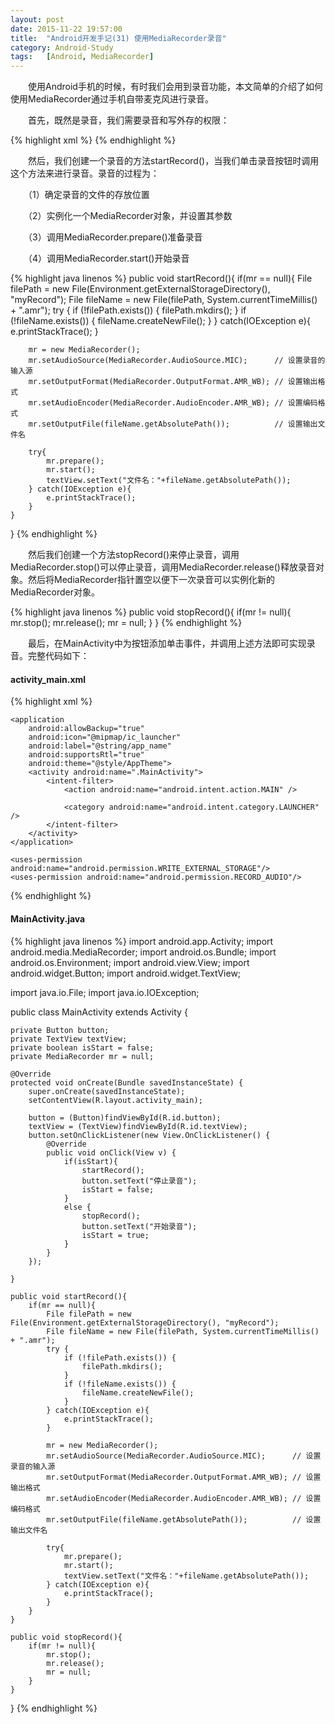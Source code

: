 ```yaml
---
layout: post
date: 2015-11-22 19:57:00
title:  "Android开发手记(31) 使用MediaRecorder录音"
category: Android-Study
tags:   [Android, MediaRecorder]
---
```


　　使用Android手机的时候，有时我们会用到录音功能，本文简单的介绍了如何使用MediaRecorder通过手机自带麦克风进行录音。

　　首先，既然是录音，我们需要录音和写外存的权限：

{% highlight xml %}
<uses-permission android:name="android.permission.WRITE_EXTERNAL_STORAGE"/>
<uses-permission android:name="android.permission.RECORD_AUDIO"/>
{% endhighlight %}

　　然后，我们创建一个录音的方法startRecord()，当我们单击录音按钮时调用这个方法来进行录音。录音的过程为：

　　（1）确定录音的文件的存放位置

　　（2）实例化一个MediaRecorder对象，并设置其参数

　　（3）调用MediaRecorder.prepare()准备录音

　　（4）调用MediaRecorder.start()开始录音

{% highlight java linenos %}
public void startRecord(){
    if(mr == null){
        File filePath = new File(Environment.getExternalStorageDirectory(), "myRecord");
        File fileName = new File(filePath, System.currentTimeMillis() + ".amr");
        try {
            if (!filePath.exists()) {
                filePath.mkdirs();
            }
            if (!fileName.exists()) {
                fileName.createNewFile();
            }
        } catch(IOException e){
            e.printStackTrace();
        }
 
        mr = new MediaRecorder();
        mr.setAudioSource(MediaRecorder.AudioSource.MIC);      // 设置录音的输入源
        mr.setOutputFormat(MediaRecorder.OutputFormat.AMR_WB); // 设置输出格式
        mr.setAudioEncoder(MediaRecorder.AudioEncoder.AMR_WB); // 设置编码格式
        mr.setOutputFile(fileName.getAbsolutePath());          // 设置输出文件名
 
        try{
            mr.prepare();
            mr.start();
            textView.setText("文件名："+fileName.getAbsolutePath());
        } catch(IOException e){
            e.printStackTrace();
        }
    }
}
{% endhighlight %}

　　然后我们创建一个方法stopRecord()来停止录音，调用MediaRecorder.stop()可以停止录音，调用MediaRecorder.release()释放录音对象。然后将MediaRecorder指针置空以便下一次录音可以实例化新的MediaRecorder对象。

{% highlight java linenos %}
public void stopRecord(){
    if(mr != null){
        mr.stop();
        mr.release();
        mr = null;
    }
}
{% endhighlight %}

　　最后，在MainActivity中为按钮添加单击事件，并调用上述方法即可实现录音。完整代码如下：

#### activity_main.xml

{% highlight xml %}
<?xml version="1.0" encoding="utf-8"?>
<manifest xmlns:android="http://schemas.android.com/apk/res/android"
    package="com.example.doodle.myapplication">
 
    <application
        android:allowBackup="true"
        android:icon="@mipmap/ic_launcher"
        android:label="@string/app_name"
        android:supportsRtl="true"
        android:theme="@style/AppTheme">
        <activity android:name=".MainActivity">
            <intent-filter>
                <action android:name="android.intent.action.MAIN" />
 
                <category android:name="android.intent.category.LAUNCHER" />
            </intent-filter>
        </activity>
    </application>
 
    <uses-permission android:name="android.permission.WRITE_EXTERNAL_STORAGE"/>
    <uses-permission android:name="android.permission.RECORD_AUDIO"/>
 
</manifest>
{% endhighlight %}

#### MainActivity.java

{% highlight java linenos %}
import android.app.Activity;
import android.media.MediaRecorder;
import android.os.Bundle;
import android.os.Environment;
import android.view.View;
import android.widget.Button;
import android.widget.TextView;
 
import java.io.File;
import java.io.IOException;
 
public class MainActivity extends Activity {
 
    private Button button;
    private TextView textView;
    private boolean isStart = false;
    private MediaRecorder mr = null;
 
    @Override
    protected void onCreate(Bundle savedInstanceState) {
        super.onCreate(savedInstanceState);
        setContentView(R.layout.activity_main);
 
        button = (Button)findViewById(R.id.button);
        textView = (TextView)findViewById(R.id.textView);
        button.setOnClickListener(new View.OnClickListener() {
            @Override
            public void onClick(View v) {
                if(isStart){
                    startRecord();
                    button.setText("停止录音");
                    isStart = false;
                }
                else {
                    stopRecord();
                    button.setText("开始录音");
                    isStart = true;
                }
            }
        });
 
    }
 
    public void startRecord(){
        if(mr == null){
            File filePath = new File(Environment.getExternalStorageDirectory(), "myRecord");
            File fileName = new File(filePath, System.currentTimeMillis() + ".amr");
            try {
                if (!filePath.exists()) {
                    filePath.mkdirs();
                }
                if (!fileName.exists()) {
                    fileName.createNewFile();
                }
            } catch(IOException e){
                e.printStackTrace();
            }
 
            mr = new MediaRecorder();
            mr.setAudioSource(MediaRecorder.AudioSource.MIC);      // 设置录音的输入源
            mr.setOutputFormat(MediaRecorder.OutputFormat.AMR_WB); // 设置输出格式
            mr.setAudioEncoder(MediaRecorder.AudioEncoder.AMR_WB); // 设置编码格式
            mr.setOutputFile(fileName.getAbsolutePath());          // 设置输出文件名
 
            try{
                mr.prepare();
                mr.start();
                textView.setText("文件名："+fileName.getAbsolutePath());
            } catch(IOException e){
                e.printStackTrace();
            }
        }
    }
 
    public void stopRecord(){
        if(mr != null){
            mr.stop();
            mr.release();
            mr = null;
        }
    }
 
}
{% endhighlight %}
